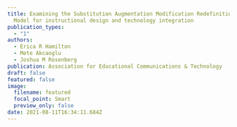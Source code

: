 ```yaml
---
title: Examining the Substitution Augmentation Modification Redefinition (SAMR)
  Model for instructional design and technology integration
publication_types:
  - "1"
authors:
  - Erica R Hamilton
  - Mete Akcaoglu
  - Joshua M Rosenberg
publication: Association for Educational Communications & Technology
draft: false
featured: false
image:
  filename: featured
  focal_point: Smart
  preview_only: false
date: 2021-08-11T16:34:11.684Z
---
```

